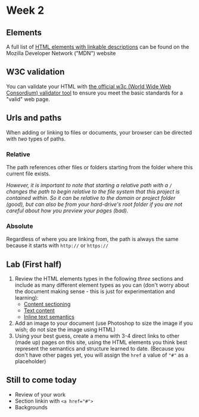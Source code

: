 # Week 2

## Elements

A full list of [HTML elements with linkable descriptions](https://developer.mozilla.org/en-US/docs/Web/HTML/Element) can be found on the Mozilla Developer Network ("MDN") website

## W3C validation

You can validate your HTML with [the official w3c (World Wide Web Consordium) validator tool](https://validator.w3.org/nu/) to ensure you meet the basic standards for a "valid" web page.

## Urls and paths

When adding or linking to files or documents, your browser can be directed with *two* types of paths.

### Relative
The path references other files or folders starting from the folder where this current file exists. 

*However, it is important to note that starting a relative path with a `/` changes the path to begin relative to the file system that this project is contained within. So it can be relative to the domain or project folder (good), but can also be from your hard-drive's root folder if you are not careful about how you preview your pages (bad).*

### Absolute
Regardless of where you are linking from, the path is always the same because it starts with `http://` or `https://`


## Lab (First half)

1. Review the HTML elements types in the following *three* sections and include as many different element types as you can (don't worry about the document making sense - this is just for experimentation and learning):
    - [Content sectioning](https://developer.mozilla.org/en-US/docs/Web/HTML/Element#Content_sectioning)
    - [Text content](https://developer.mozilla.org/en-US/docs/Web/HTML/Element#Text_content)
    - [Inline text semantics](https://developer.mozilla.org/en-US/docs/Web/HTML/Element#Inline_text_semantics)
2. Add an image to your document (use Photoshop to size the image if you wish; do not size the image using HTML)
3. Using your best guess, create a menu with 3-4 direct links to other (made up) pages on this site, using the HTML elements you think best represent the semantics and structure learned to date. (Because you don't have other pages yet, you will assign the `href` a value of `"#"` as a placeholder)

## Still to come today
- Review of your work
- Section linkin with `<a href="#">`
- Backgrounds